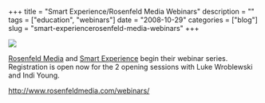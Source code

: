 +++
title = "Smart Experience/Rosenfeld Media Webinars"
description = ""
tags = ["education", "webinars"]
date = "2008-10-29"
categories = ["blog"]
slug = "smart-experiencerosenfeld-media-webinars"
+++



  <div class="notebook-screenshot"><a href="http://www.rosenfeldmedia.com/webinars/"><img src="/media/bluga/wt4908adb1458ad_0.jpg"/></a></div><p><a href="http://www.rosenfeldmedia.com/webinars/">Rosenfeld Media</a> and <a href="http://smartexperience.org/">Smart Experience</a> begin their webinar series. Registration is open now for the 2 opening sessions with Luke Wroblewski and Indi Young.</p>
    
  <a href="http://www.rosenfeldmedia.com/webinars/">http://www.rosenfeldmedia.com/webinars/</a>
